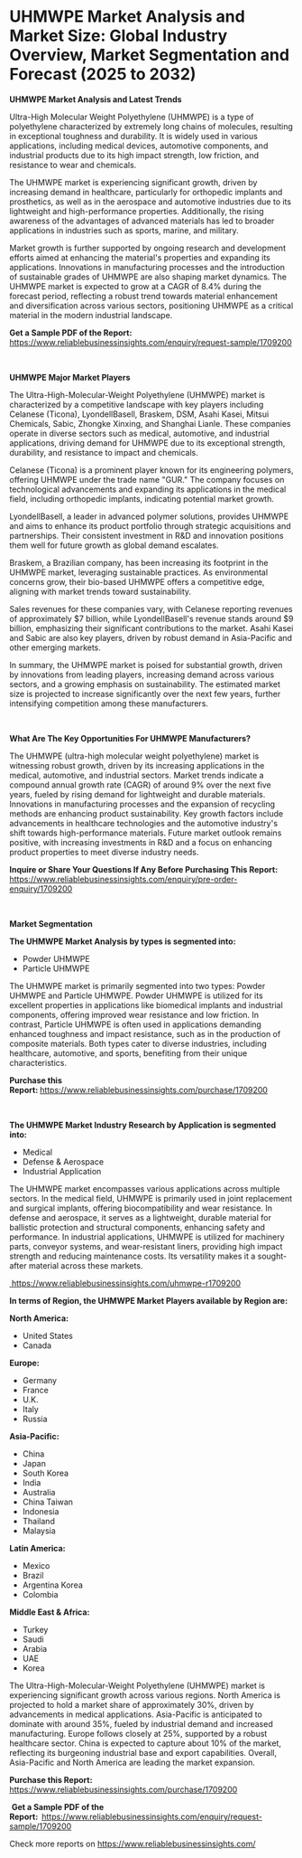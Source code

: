 <p><h1>UHMWPE Market Analysis and Market Size: Global Industry Overview, Market Segmentation and Forecast (2025 to 2032)</h1></p><p><strong>UHMWPE Market Analysis and Latest Trends</strong></p>
<p><p>Ultra-High Molecular Weight Polyethylene (UHMWPE) is a type of polyethylene characterized by extremely long chains of molecules, resulting in exceptional toughness and durability. It is widely used in various applications, including medical devices, automotive components, and industrial products due to its high impact strength, low friction, and resistance to wear and chemicals.</p><p>The UHMWPE market is experiencing significant growth, driven by increasing demand in healthcare, particularly for orthopedic implants and prosthetics, as well as in the aerospace and automotive industries due to its lightweight and high-performance properties. Additionally, the rising awareness of the advantages of advanced materials has led to broader applications in industries such as sports, marine, and military.</p><p>Market growth is further supported by ongoing research and development efforts aimed at enhancing the material's properties and expanding its applications. Innovations in manufacturing processes and the introduction of sustainable grades of UHMWPE are also shaping market dynamics. The UHMWPE market is expected to grow at a CAGR of 8.4% during the forecast period, reflecting a robust trend towards material enhancement and diversification across various sectors, positioning UHMWPE as a critical material in the modern industrial landscape.</p></p>
<p><strong>Get a Sample PDF of the Report:&nbsp;</strong> <a href="https://www.reliablebusinessinsights.com/enquiry/request-sample/1709200?utm_campaign=3109&utm_medium=2&utm_source=Github&utm_content=ia&utm_term=01042025&utm_id=uhmwpe">https://www.reliablebusinessinsights.com/enquiry/request-sample/1709200</a></p>
<p>&nbsp;</p>
<p><strong>UHMWPE Major Market Players</strong></p>
<p><p>The Ultra-High-Molecular-Weight Polyethylene (UHMWPE) market is characterized by a competitive landscape with key players including Celanese (Ticona), LyondellBasell, Braskem, DSM, Asahi Kasei, Mitsui Chemicals, Sabic, Zhongke Xinxing, and Shanghai Lianle. These companies operate in diverse sectors such as medical, automotive, and industrial applications, driving demand for UHMWPE due to its exceptional strength, durability, and resistance to impact and chemicals.</p><p>Celanese (Ticona) is a prominent player known for its engineering polymers, offering UHMWPE under the trade name "GUR." The company focuses on technological advancements and expanding its applications in the medical field, including orthopedic implants, indicating potential market growth.</p><p>LyondellBasell, a leader in advanced polymer solutions, provides UHMWPE and aims to enhance its product portfolio through strategic acquisitions and partnerships. Their consistent investment in R&D and innovation positions them well for future growth as global demand escalates.</p><p>Braskem, a Brazilian company, has been increasing its footprint in the UHMWPE market, leveraging sustainable practices. As environmental concerns grow, their bio-based UHMWPE offers a competitive edge, aligning with market trends toward sustainability.</p><p>Sales revenues for these companies vary, with Celanese reporting revenues of approximately $7 billion, while LyondellBasell's revenue stands around $9 billion, emphasizing their significant contributions to the market. Asahi Kasei and Sabic are also key players, driven by robust demand in Asia-Pacific and other emerging markets.</p><p>In summary, the UHMWPE market is poised for substantial growth, driven by innovations from leading players, increasing demand across various sectors, and a growing emphasis on sustainability. The estimated market size is projected to increase significantly over the next few years, further intensifying competition among these manufacturers.</p></p>
<p>&nbsp;</p>
<p><strong>What Are The Key Opportunities For UHMWPE Manufacturers?</strong></p>
<p><p>The UHMWPE (ultra-high molecular weight polyethylene) market is witnessing robust growth, driven by its increasing applications in the medical, automotive, and industrial sectors. Market trends indicate a compound annual growth rate (CAGR) of around 9% over the next five years, fueled by rising demand for lightweight and durable materials. Innovations in manufacturing processes and the expansion of recycling methods are enhancing product sustainability. Key growth factors include advancements in healthcare technologies and the automotive industry's shift towards high-performance materials. Future market outlook remains positive, with increasing investments in R&D and a focus on enhancing product properties to meet diverse industry needs.</p></p>
<p><strong>Inquire or Share Your Questions If Any Before Purchasing This Report:</strong> <a href="https://www.reliablebusinessinsights.com/enquiry/pre-order-enquiry/1709200?utm_campaign=3109&utm_medium=2&utm_source=Github&utm_content=ia&utm_term=01042025&utm_id=uhmwpe">https://www.reliablebusinessinsights.com/enquiry/pre-order-enquiry/1709200</a></p>
<p>&nbsp;</p>
<p><strong>Market Segmentation</strong></p>
<p><strong>The UHMWPE Market Analysis by types is segmented into:</strong></p>
<p><ul><li>Powder UHMWPE</li><li>Particle UHMWPE</li></ul></p>
<p><p>The UHMWPE market is primarily segmented into two types: Powder UHMWPE and Particle UHMWPE. Powder UHMWPE is utilized for its excellent properties in applications like biomedical implants and industrial components, offering improved wear resistance and low friction. In contrast, Particle UHMWPE is often used in applications demanding enhanced toughness and impact resistance, such as in the production of composite materials. Both types cater to diverse industries, including healthcare, automotive, and sports, benefiting from their unique characteristics.</p></p>
<p><strong>Purchase this Report:&nbsp;</strong><a href="https://www.reliablebusinessinsights.com/purchase/1709200?utm_campaign=3109&utm_medium=2&utm_source=Github&utm_content=ia&utm_term=01042025&utm_id=uhmwpe">https://www.reliablebusinessinsights.com/purchase/1709200</a></p>
<p>&nbsp;</p>
<p><strong>The UHMWPE Market Industry Research by Application is segmented into:</strong></p>
<p><ul><li>Medical</li><li>Defense & Aerospace</li><li>Industrial Application</li></ul></p>
<p><p>The UHMWPE market encompasses various applications across multiple sectors. In the medical field, UHMWPE is primarily used in joint replacement and surgical implants, offering biocompatibility and wear resistance. In defense and aerospace, it serves as a lightweight, durable material for ballistic protection and structural components, enhancing safety and performance. In industrial applications, UHMWPE is utilized for machinery parts, conveyor systems, and wear-resistant liners, providing high impact strength and reducing maintenance costs. Its versatility makes it a sought-after material across these markets.</p></p>
<p><a href="https://www.reliablebusinessinsights.com/uhmwpe-r1709200?utm_campaign=3109&utm_medium=2&utm_source=Github&utm_content=ia&utm_term=01042025&utm_id=uhmwpe">&nbsp;https://www.reliablebusinessinsights.com/uhmwpe-r1709200</a></p>
<p><strong>In terms of Region, the UHMWPE Market Players available by Region are:</strong></p>
<p>
    <p> <strong> North America: </strong>
        <ul>
            <li>United States</li>
            <li>Canada</li>
        </ul>
        </p> 
    <p> <strong> Europe: </strong>
        <ul>
            <li>Germany</li>
            <li>France</li>
            <li>U.K.</li>
            <li>Italy</li>
            <li>Russia</li>
        </ul>
        </p> 
    <p> <strong> Asia-Pacific: </strong>
        <ul>
            <li>China</li>
            <li>Japan</li>
            <li>South Korea</li>
            <li>India</li>
            <li>Australia</li>
            <li>China Taiwan</li>
            <li>Indonesia</li>
            <li>Thailand</li>
            <li>Malaysia</li>
        </ul>
        </p> 
    <p> <strong> Latin America: </strong>
        <ul>
            <li>Mexico</li>
            <li>Brazil</li>
            <li>Argentina Korea</li>
            <li>Colombia</li>
        </ul>
        </p> 
    <p> <strong> Middle East & Africa: </strong>
        <ul>
            <li>Turkey</li>
            <li>Saudi</li>
            <li>Arabia</li>
            <li>UAE</li>
            <li>Korea</li>
        </ul>
    </p>
    </p>
<p><p>The Ultra-High-Molecular-Weight Polyethylene (UHMWPE) market is experiencing significant growth across various regions. North America is projected to hold a market share of approximately 30%, driven by advancements in medical applications. Asia-Pacific is anticipated to dominate with around 35%, fueled by industrial demand and increased manufacturing. Europe follows closely at 25%, supported by a robust healthcare sector. China is expected to capture about 10% of the market, reflecting its burgeoning industrial base and export capabilities. Overall, Asia-Pacific and North America are leading the market expansion.</p></p>
<p><strong>Purchase this Report: </strong><a href="https://www.reliablebusinessinsights.com/purchase/1709200?utm_campaign=3109&utm_medium=2&utm_source=Github&utm_content=ia&utm_term=01042025&utm_id=uhmwpe">https://www.reliablebusinessinsights.com/purchase/1709200</a></p>
<p>&nbsp;<strong>Get a Sample PDF of the Report:&nbsp;&nbsp;</strong><a href="https://www.reliablebusinessinsights.com/enquiry/request-sample/1709200?utm_campaign=3109&utm_medium=2&utm_source=Github&utm_content=ia&utm_term=01042025&utm_id=uhmwpe">https://www.reliablebusinessinsights.com/enquiry/request-sample/1709200</a></p>
<p><strong></strong></p>
<p>Check more reports on <a href="https://www.reliablebusinessinsights.com/?utm_campaign=3109&utm_medium=2&utm_source=Github&utm_content=ia&utm_term=01042025&utm_id=uhmwpe">https://www.reliablebusinessinsights.com/</a></p>